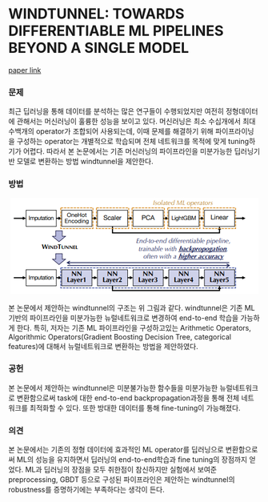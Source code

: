 # WINDTUNNEL: TOWARDS DIFFERENTIABLE ML PIPELINES BEYOND A SINGLE MODEL

[paper link](https://dl.acm.org/doi/abs/10.14778/3485450.3485452)

### 문제

최근 딥러닝을 통해 데이터를 분석하는 많은 연구들이 수행되었지만 여전히 정형데이터에 관해서는 머신러닝이 훌륭한 성능을 보이고 있다.
머신러닝은 최소 수십개에서 최대 수백개의 operator가 조합되어 사용되는데, 이때 문제를 해결하기 위해 파이프라이닝을 구성하는 operator는 개별적으로 학습되며
전체 네트워크를 목적에 맞게 tuning하기가 어렵다. 따라서 본 논문에서는 기존 머신러닝의 파이프라인을 미분가능한 딥러닝기반 모델로 변환하는 방법 windtunnel을 제안한다.

### 방법

<p align="center"><img src="../resource/yu2021windtunnel_1.PNG"></p>

본 논문에서 제안하는 windtunnel의 구조는 위 그림과 같다. windtunnel은 기존 ML기반의 파이프라인을 미분가능한 뉴럴네트워크로 변경하여 end-to-end
학습을 가능하게 한다.
특히, 저자는 기존 ML 파이프라인을 구성하고있는 Arithmetic Operators, Algorithmic Operators(Gradient Boosting Decision Tree, categorical features)에
대해서 뉴럴네트워크로 변환하는 방법을 제안하였다.

### 공헌

본 논문에서 제안하는 windtunnel은 미분불가능한 함수들을 미분가능한 뉴럴네트워크로 변환함으로써 task에 대한 end-to-end backpropagation과정을 통해
전체 네트워크를 최적화할 수 있다. 또한 방대한 데이터를 통해 fine-tuning이 가능해졌다.

### 의견

본 논문에서는 기존의 정형 데이터에 효과적인 ML operator를 딥러닝으로 변환함으로써 ML의 성능을 유지하면서 딥러닝의 end-to-end학습과 fine tuning의 장점까지
얻었다. ML과 딥러닝의 장점을 모두 취한점이 참신하지만 실험에서 보여준 preprocessing, GBDT 등으로 구성된 파이프라인은 제안하는 windtunnel의 
robustness를 증명하기에는 부족하다는 생각이 든다. 
